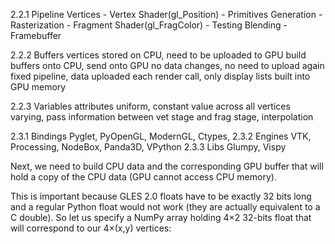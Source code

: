 2.2.1 Pipeline
Vertices - Vertex Shader(gl_Position) - Primitives Generation - Rasterization - Fragment Shader(gl_FragColor) - Testing Blending - Framebuffer

2.2.2 Buffers
vertices stored on CPU, need to be uploaded to GPU
build buffers onto CPU, send onto GPU
no data changes, no need to upload again
fixed pipeline, data uploaded each render call, only display lists built into GPU memory

2.2.3 Variables
attributes
uniform, constant value across all vertices
varying, pass information between vet stage and frag stage, interpolation

2.3.1 Bindings
Pyglet, PyOpenGL, ModernGL, Ctypes,
2.3.2 Engines
VTK, Processing, NodeBox, Panda3D, VPython
2.3.3 Libs
Glumpy, Vispy


Next, we need to build CPU data and the corresponding GPU buffer that will hold a copy of the CPU data (GPU cannot access CPU memory).

This is important because GLES 2.0 floats have to be exactly 32 bits long and a regular Python float would not work (they are actually equivalent to a C double). So let us specify a NumPy array holding 4×2 32-bits float that will correspond to our 4×(x,y) vertices:
